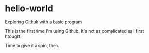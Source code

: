 hello-world
===========

Exploring Github with a basic program

This is the first time I'm using Github. 
It's not as complicated as I first htought. 

Time to give it a spin, then.
